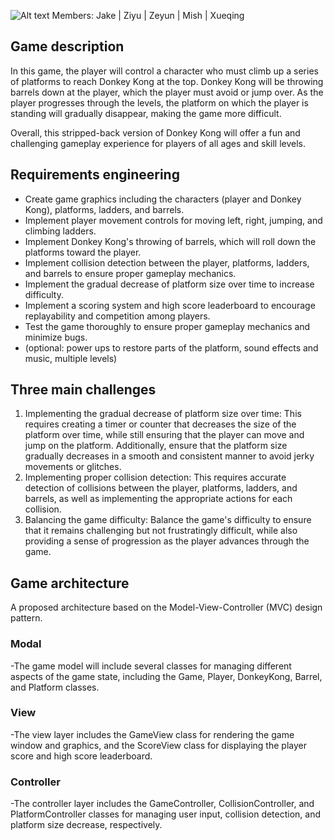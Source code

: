 ![Alt text](Photos/Photo1.png)
Members: Jake | Ziyu | Zeyun | Mish | Xueqing

## **Game description**

In this game, the player will control a character who must climb up a series of platforms to reach Donkey Kong at the top. Donkey Kong will be throwing barrels down at the player, which the player must avoid or jump over. As the player progresses through the levels, the platform on which the player is standing will gradually disappear, making the game more difficult.

Overall, this stripped-back version of Donkey Kong will offer a fun and challenging gameplay experience for players of all ages and skill levels.

## **Requirements engineering**

- Create game graphics including the characters (player and Donkey Kong), platforms, ladders, and barrels.
- Implement player movement controls for moving left, right, jumping, and climbing ladders.
- Implement Donkey Kong's throwing of barrels, which will roll down the platforms toward the player.
- Implement collision detection between the player, platforms, ladders, and barrels to ensure proper gameplay mechanics.
- Implement the gradual decrease of platform size over time to increase difficulty.
- Implement a scoring system and high score leaderboard to encourage replayability and competition among players.
- Test the game thoroughly to ensure proper gameplay mechanics and minimize bugs.
- (optional: power ups to restore parts of the platform, sound effects and music, multiple levels)

## **Three main challenges**

1. Implementing the gradual decrease of platform size over time: This requires creating a timer or counter that decreases the size of the platform over time, while still ensuring that the player can move and jump on the platform. Additionally, ensure that the platform size gradually decreases in a smooth and consistent manner to avoid jerky movements or glitches.
2. Implementing proper collision detection: This requires accurate detection of collisions between the player, platforms, ladders, and barrels, as well as implementing the appropriate actions for each collision.
3. Balancing the game difficulty: Balance the game's difficulty to ensure that it remains challenging but not frustratingly difficult, while also providing a sense of progression as the player advances through the game.

## **Game architecture**

A proposed architecture based on the Model-View-Controller (MVC) design pattern.

### Modal
-The game model will include several classes for managing different aspects of the game state, including the Game, Player, DonkeyKong, Barrel, and Platform classes.

### View
-The view layer includes the GameView class for rendering the game window and graphics, and the ScoreView class for displaying the player score and high score leaderboard.

### Controller
-The controller layer includes the GameController, CollisionController, and PlatformController classes for managing user input, collision detection, and platform size decrease, respectively.




